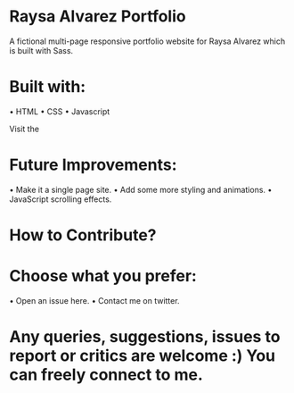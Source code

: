 # Raysa Alvarez Portfolio

A fictional multi-page responsive portfolio website for Raysa Alvarez which is built with Sass.

# Built with:

•	HTML
•	CSS
•	Javascript
 
Visit the


# Future Improvements:

•	  Make it a single page site.
•	  Add some more styling and animations.
•	  JavaScript scrolling effects.

# How to Contribute?

# Choose what you prefer:

•	Open an issue here.
•	Contact me on twitter.


# Any queries, suggestions, issues to report or critics are welcome :) You can freely connect to me.
